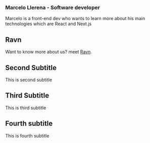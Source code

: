 ### Marcelo Llerena - Software developer

Marcelo is a front-end dev who wants to learn more about his main technologies which are React and Next.js 

## Ravn

Want to know more about us? meet [Ravn](https://www.ravn.co/).

## Second Subtitle

This is second subtitle

## Third Subtitle

This is third subtitle

## Fourth subtitle

This is fourth subtitle
